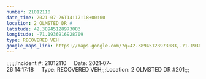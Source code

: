```yaml
---
number: 21012110
date_time: 2021-07-26T14:17:18+00:00
location: 2 OLMSTED DR #
latitude: 42.38945128973083
longitude: -71.1936916928709
type: RECOVERED VEH
google_maps_link: https://maps.google.com/?q=42.38945128973083,-71.1936916928709
---
```


;;;;;;Incident #: 21012110     Date: 2021‐07‐26 14:17:18     Type: RECOVERED VEH;;;Location: 2 OLMSTED DR #201;;;
